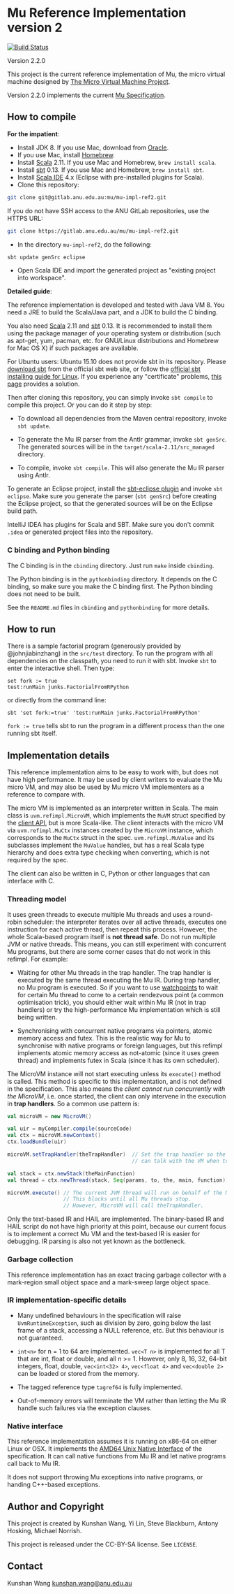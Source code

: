 # Mu Reference Implementation version 2

[![Build Status](https://travis-ci.org/microvm/microvm-refimpl2.svg?branch=master)](https://travis-ci.org/microvm/microvm-refimpl2)

Version 2.2.0

This project is the current reference implementation of Mu, the micro virtual
machine designed by [The Micro Virtual Machine Project](http://microvm.org).

Version 2.2.0 implements the current [Mu
Specification](https://gitlab.anu.edu.au/mu/mu-spec).

## How to compile

**For the impatient**:

* Install JDK 8. If you use Mac, download from
  [Oracle](http://www.oracle.com/technetwork/java/javase/downloads/jdk8-downloads-2133151.html).
* If you use Mac, install [Homebrew](http://brew.sh/).
* Install [Scala](http://scala-lang.org/) 2.11. If you use Mac and Homebrew,
  `brew install scala`.
* Install [sbt](http://www.scala-sbt.org/) 0.13. If you use Mac and Homebrew,
  `brew install sbt`.
* Install [Scala IDE](http://scala-ide.org/) 4.x (Eclipse with pre-installed
  plugins for Scala).
* Clone this repository:

```bash
git clone git@gitlab.anu.edu.au:mu/mu-impl-ref2.git
```

If you do not have SSH access to the ANU GitLab repositories, use the HTTPS URL:

```bash
git clone https://gitlab.anu.edu.au/mu/mu-impl-ref2.git
```

* In the directory `mu-impl-ref2`, do the following:

```bash
sbt update genSrc eclipse
```

* Open Scala IDE and import the generated project as "existing project into
  workspace".

**Detailed guide**:

The reference implementation is developed and tested with Java VM 8. You need a
JRE to build the Scala/Java part, and a JDK to build the C binding.

You also need [Scala](http://scala-lang.org/) 2.11 and
[sbt](http://www.scala-sbt.org/) 0.13. It is recommended to install them using
the package manager of your operating system or distribution (such as apt-get,
yum, pacman, etc. for GNU/Linux distributions and Homebrew for Mac OS X) if such
packages are available.

For Ubuntu users: Ubuntu 15.10 does not provide sbt in its repository. Please
[download sbt](http://www.scala-sbt.org/download.html) from the official sbt web
site, or follow the [official sbt installing guide for
Linux](http://www.scala-sbt.org/0.13/tutorial/Installing-sbt-on-Linux.html).  If
you experience any "certificate" problems, [this
page](https://github.com/sbt/sbt/issues/2295) provides a solution.

Then after cloning this repository, you can simply invoke `sbt compile` to
compile this project. Or you can do it step by step:

* To download all dependencies from the Maven central repository, invoke `sbt
  update`.

* To generate the Mu IR parser from the Antlr grammar, invoke `sbt genSrc`. The
  generated sources will be in the `target/scala-2.11/src_managed` directory.

* To compile, invoke `sbt compile`. This will also generate the Mu IR parser
  using Antlr.

To generate an Eclipse project, install the [sbt-eclipse
plugin](https://github.com/typesafehub/sbteclipse) and invoke `sbt eclipse`.
Make sure you generate the parser (`sbt genSrc`) before creating the Eclipse
project, so that the generated sources will be on the Eclipse build path.

IntelliJ IDEA has plugins for Scala and SBT. Make sure you don't commit `.idea`
or generated project files into the repository.

### C binding and Python binding

The C binding is in the `cbinding` directory. Just run `make` inside `cbinding`.

The Python binding is in the `pythonbinding` directory. It depends on the C
binding, so make sure you make the C binding first. The Python binding does not
need to be built.

See the `README.md` files in `cbinding` and `pythonbinding` for more details.

## How to run

There is a sample factorial program (generously provided by @johnjiabinzhang) in
the `src/test` directory. To run the program with all dependencies on the
classpath, you need to run it with sbt. Invoke `sbt` to enter the interactive
shell. Then type:

```
set fork := true
test:runMain junks.FactorialFromRPython
```

or directly from the command line:

```
sbt 'set fork:=true' 'test:runMain junks.FactorialFromRPython'
```

`fork := true` tells sbt to run the program in a different process than the one
running sbt itself.

## Implementation details

This reference implementation aims to be easy to work with, but does not have
high performance. It may be used by client writers to evaluate the Mu micro VM,
and may also be used by Mu micro VM implementers as a reference to compare with.

The micro VM is implemented as an interpreter written in Scala. The main class
is `uvm.refimpl.MicroVM`, which implements the `MuVM` struct specified by the
[client API](https://gitlab.anu.edu.au/mu/mu-spec/blob/master/api.rst), but is
more Scala-like. The client interacts with the micro VM via `uvm.refimpl.MuCtx`
instances created by the `MicroVM` instance, which corresponds to the `MuCtx`
struct in the spec. `uvm.refimpl.MuValue` and its subclasses implement the
`MuValue` handles, but has a real Scala type hierarchy and does extra type
checking when converting, which is not required by the spec.

The client can also be written in C, Python or other languages that can
interface with C.

### Threading model

It uses green threads to execute multiple Mu threads and uses a round-robin
scheduler: the interpreter iterates over all active threads, executes one
instruction for each active thread, then repeat this process. However, the whole
Scala-based program itself is **not thread safe**. Do not run multiple JVM or
native threads. This means, you can still experiment with concurrent Mu
programs, but there are some corner cases that do not work in this refimpl. For
example:

- Waiting for other Mu threads in the trap handler. The trap handler is executed
  by the same thread executing the Mu IR. During trap handler, no Mu program is
  executed. So if you want to use
  [watchpoints](https://gitlab.anu.edu.au/mu/mu-spec/blob/master/instruction-set.rst#traps-and-watchpoints)
  to wait for certain Mu thread to come to a certain rendezvous point (a common
  optimisation trick), you should either wait within Mu IR (not in trap
  handlers) or try the high-performance Mu implementation which is still being
  written.

- Synchronising with concurrent native programs via pointers, atomic memory
  access and futex. This is the realistic way for Mu to synchronise with
  native programs or foreign languages, but this refimpl implements atomic
  memory access as not-atomic (since it uses green thread) and implements futex
  in Scala (since it has its own scheduler).

The MicroVM instance will not start executing unless its `execute()` method is
called. This method is specific to this implementation, and is not defined in
the specification. This also means the *client cannot run concurrently with the
MicroVM*, i.e. once started, the client can only intervene in the execution in
**trap handlers**. So a common use pattern is:

```scala
val microVM = new MicroVM()

val uir = myCompiler.compile(sourceCode)
val ctx = microVM.newContext()
ctx.loadBundle(uir)

microVM.setTrapHandler(theTrapHandler)  // Set the trap handler so the client
                                        // can talk with the VM when trapped.

val stack = ctx.newStack(theMainFunction)
val thread = ctx.newThread(stack, Seq(params, to, the, main, function))

microVM.execute() // The current JVM thread will run on behalf of the MicroVM.
                  // This blocks until all Mu threads stop.
                  // However, MicroVM will call theTrapHandler.
```

Only the text-based IR and HAIL are implemented. The binary-based IR and HAIL
script do not have high priority at this point, because our current focus is to
implement a correct Mu VM and the text-based IR is easier for debugging. IR
parsing is also not yet known as the bottleneck.

### Garbage collection

This reference implementation has an exact tracing garbage collector with a
mark-region small object space and a mark-sweep large object space.

### IR implementation-specific details

- Many undefined behaviours in the specification will raise
  `UvmRuntimeException`, such as division by zero, going below the last frame of
  a stack, accessing a NULL reference, etc. But this behaviour is not
  guaranteed.

- `int<n>` for n = 1 to 64 are implemented. `vec<T n>` is implemented for all T
  that are int, float or double, and all n >= 1. However, only 8, 16, 32, 64-bit
  integers, float, double, `vec<int<32> 4>`, `vec<float 4>` and `vec<double 2>`
  can be loaded or stored from the memory.

- The tagged reference type `tagref64` is fully implemented.

- Out-of-memory errors will terminate the VM rather than letting the Mu IR
  handle such failures via the exception clauses.

### Native interface

This reference implementation assumes it is running on x86-64 on either Linux or
OSX. It implements the [AMD64 Unix Native
Interface](https://gitlab.anu.edu.au/mu/mu-spec/blob/master/native-interface-x64-unix.rst)
of the specification. It can call native functions from Mu IR and let native
programs call back to Mu IR. 

It does not support throwing Mu exceptions into native programs, or handing
C++-based exceptions.

## Author and Copyright

This project is created by Kunshan Wang, Yi Lin, Steve Blackburn, Antony
Hosking, Michael Norrish.

This project is released under the CC-BY-SA license. See `LICENSE`.

## Contact

Kunshan Wang <kunshan.wang@anu.edu.au>

<!--
vim: tw=80
-->
